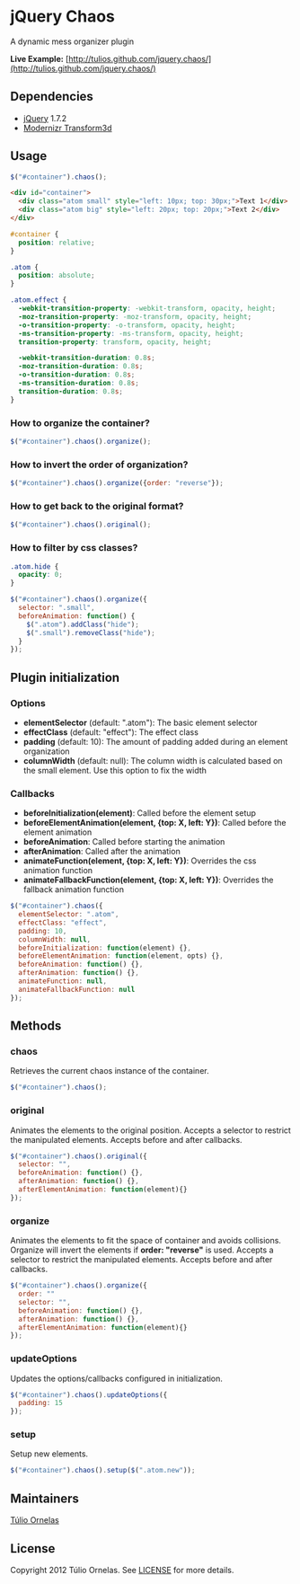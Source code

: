 # jQuery Chaos

  A dynamic mess organizer plugin
       
  **Live Example:** [http://tulios.github.com/jquery.chaos/](http://tulios.github.com/jquery.chaos/)
  
## Dependencies

* [jQuery](http://jquery.com) 1.7.2
* [Modernizr Transform3d](https://github.com/tulios/jquery.chaos/blob/master/dependency/modernizr.transforms3d.js)

## Usage

```javascript
$("#container").chaos();
```

```html
<div id="container">
  <div class="atom small" style="left: 10px; top: 30px;">Text 1</div>
  <div class="atom big" style="left: 20px; top: 20px;">Text 2</div>
</div>
```

```css
#container {
  position: relative;
}

.atom {
  position: absolute;
}

.atom.effect {
  -webkit-transition-property: -webkit-transform, opacity, height;
  -moz-transition-property: -moz-transform, opacity, height;
  -o-transition-property: -o-transform, opacity, height;
  -ms-transition-property: -ms-transform, opacity, height;
  transition-property: transform, opacity, height;

  -webkit-transition-duration: 0.8s;
  -moz-transition-duration: 0.8s;
  -o-transition-duration: 0.8s;
  -ms-transition-duration: 0.8s;
  transition-duration: 0.8s;
}
```

### How to organize the container?

```javascript
$("#container").chaos().organize();
```

### How to invert the order of organization?

```javascript
$("#container").chaos().organize({order: "reverse"});
```

### How to get back to the original format?

```javascript
$("#container").chaos().original();
```

### How to filter by css classes?

```css
.atom.hide {
  opacity: 0;
}
```

```javascript
$("#container").chaos().organize({
  selector: ".small",
  beforeAnimation: function() {
    $(".atom").addClass("hide");
    $(".small").removeClass("hide");
  }
});
```

## Plugin initialization

### Options
    
* **elementSelector** (default: ".atom"): The basic element selector
* **effectClass** (default: "effect"): The effect class
* **padding** (default: 10): The amount of padding added during an element organization
* **columnWidth** (default: null): The column width is calculated based on the small element. Use this option to fix the width

### Callbacks

* **beforeInitialization(element)**: Called before the element setup
* **beforeElementAnimation(element, {top: X, left: Y})**: Called before the element animation
* **beforeAnimation**: Called before starting the animation
* **afterAnimation**: Called after the animation
* **animateFunction(element, {top: X, left: Y})**: Overrides the css animation function
* **animateFallbackFunction(element, {top: X, left: Y})**: Overrides the fallback animation function

```javascript
$("#container").chaos({
  elementSelector: ".atom",
  effectClass: "effect",
  padding: 10,
  columnWidth: null,
  beforeInitialization: function(element) {},
  beforeElementAnimation: function(element, opts) {},
  beforeAnimation: function() {},
  afterAnimation: function() {},
  animateFunction: null,
  animateFallbackFunction: null
});
```

## Methods

### chaos
         
Retrieves the current chaos instance of the container.

```javascript
$("#container").chaos();
```

### original
         
Animates the elements to the original position. Accepts a selector to restrict the manipulated elements. Accepts before and after callbacks.
                     
```javascript
$("#container").chaos().original({
  selector: "",
  beforeAnimation: function() {},
  afterAnimation: function() {},
  afterElementAnimation: function(element){}
});
```

### organize

Animates the elements to fit the space of container and avoids collisions. Organize will invert the elements if **order: "reverse"** is used. Accepts a selector to restrict the manipulated elements. Accepts before and after callbacks.

            
```javascript
$("#container").chaos().organize({
  order: ""
  selector: "",
  beforeAnimation: function() {},
  afterAnimation: function() {},
  afterElementAnimation: function(element){}
});
```

### updateOptions

Updates the options/callbacks configured in initialization.

```javascript
$("#container").chaos().updateOptions({
  padding: 15
});
```

### setup

Setup new elements.

```javascript
$("#container").chaos().setup($(".atom.new"));
```

## Maintainers

[Túlio Ornelas](https://github.com/tulios)

## License

Copyright 2012 Túlio Ornelas. See [LICENSE](https://github.com/tulios/jquery.chaos/blob/master/LICENSE) for more details.